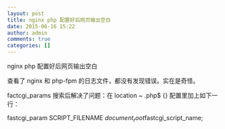 ```yaml
---
layout: post
title: nginx php 配置好后网页输出空白
date: 2015-06-16 15:22
author: admin
comments: true
categories: []
---
```

nginx php 配置好后网页输出空白

查看了 nginx 和 php-fpm 的日志文件，都没有发现错误。实在是奇怪。

factcgi_params
搜索后解决了问题：在 location ~ \.php$ {} 配置里加上如下一行：

fastcgi_param SCRIPT_FILENAME $document_root$fastcgi_script_name;
